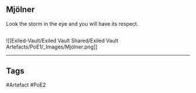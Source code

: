 ## Mjölner
Look the storm in the eye and you will have its respect.
##
![[Exiled-Vault/Exiled Vault Shared/Exiled Vault Artefacts/PoE1/_Images/Mjölner.png]]

---
## Tags
#Artefact
#PoE2
